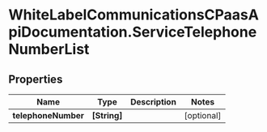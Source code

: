 # WhiteLabelCommunicationsCPaasApiDocumentation.ServiceTelephoneNumberList

## Properties

Name | Type | Description | Notes
------------ | ------------- | ------------- | -------------
**telephoneNumber** | **[String]** |  | [optional] 


